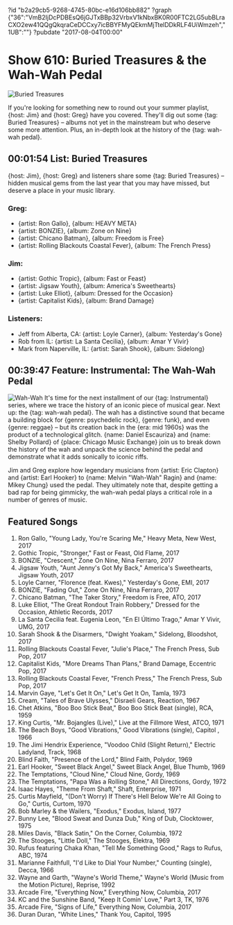 ?id "b2a29cb5-9268-4745-80bc-e16d106bb882"
?graph {"36":"VmB2IjDcPDBEsQ6jGJTxBBp32VrbxV1kNbxBK0R00FTC2LG5ubBLraCXO2ew41QQgQkqraCeDCCxy7icBBYFMyQEkmMjTtelDDkRLF4UiWmzeh","1UB":""}
?pubdate "2017-08-04T00:00"

# Show 610: Buried Treasures & the Wah-Wah Pedal
![Buried Treasures](https://static.soundopinions.org/images/2017/buriedtreasure2017.jpg)

If you're looking for something new to round out your summer playlist, {host: Jim} and {host: Greg} have you covered. They'll dig out some {tag: Buried Treasures} – albums not yet in the mainstream but who deserve some more attention. Plus, an in-depth look at the history of the {tag: wah-wah pedal}.



## 00:01:54 List: Buried Treasures

{host: Jim}, {host: Greg} and listeners share some {tag: Buried Treasures} – hidden musical gems from the last year that you may have missed, but deserve a place in your music library.

### Greg:
- {artist: Ron Gallo}, {album: HEAVY META}
- {artist: BONZIE}, {album: Zone on Nine}
- {artist: Chicano Batman}, {album: Freedom is Free}
- {artist: Rolling Blackouts Coastal Fever}, {album: The French Press}

### Jim:
- {artist: Gothic Tropic}, {album: Fast or Feast}
- {artist: Jigsaw Youth}, {album: America's Sweethearts}
- {artist: Luke Elliot}, {album: Dressed for the Occasion}
- {artist: Capitalist Kids}, {album: Brand Damage}

### Listeners:
- Jeff from Alberta, CA: {artist: Loyle Carner}, {album: Yesterday's Gone}
- Rob from IL: {artist: La Santa Cecilia}, {album: Amar Y Vivir}
- Mark from Naperville, IL: {artist: Sarah Shook}, {album: Sidelong}

## 00:39:47 Feature: Instrumental: The Wah-Wah Pedal
![Wah-Wah](https://static.soundopinions.org/assets/610/1UB0.jpg)
It's time for the next installment of our {tag: Instrumental} series, where we trace  the history of an iconic piece of musical gear. Next up: the {tag: wah-wah pedal}. The wah has a distinctive sound that became a building block for {genre: psychedelic rock}, {genre: funk}, and even {genre: reggae} – but its creation back in the {era: mid 1960s} was the product of a technological glitch. {name: Daniel Escauriza} and {name: Shelby Pollard} of {place: Chicago Music Exchange} join us to break down the history of the wah and unpack the science behind the pedal and demonstrate what it adds sonically to iconic riffs.

Jim and Greg explore how legendary musicians from {artist: Eric Clapton} and {artist: Earl Hooker} to {name: Melvin "Wah-Wah" Ragin} and {name: Mikey Chung} used the pedal. They ultimately note that, despite getting a bad rap for being gimmicky, the wah-wah pedal plays a critical role in a number of genres of music.


## Featured Songs

1. Ron Gallo, "Young Lady, You're Scaring Me," Heavy Meta, New West, 2017
1. Gothic Tropic, "Stronger," Fast or Feast, Old Flame, 2017
1. BONZIE, "Crescent," Zone On Nine, Nina Ferraro, 2017
1. Jigsaw Youth, "Aunt Jenny's Got My Back," America's Sweethearts, Jigsaw Youth, 2017
1. Loyle Carner, "Florence (feat. Kwes)," Yesterday's Gone, EMI, 2017
1. BONZIE, "Fading Out," Zone On Nine, Nina Ferraro, 2017
1. Chicano Batman, "The Taker Story," Freedom is Free, ATO, 2017
1. Luke Elliot, "The Great Rondout Train Robbery," Dressed for the Occasion, Athletic Records, 2017
1. La Santa Cecilia feat. Eugenia Leon, "En El Último Trago," Amar Y Vivir, UMG, 2017
1. Sarah Shook & the Disarmers, "Dwight Yoakam," Sidelong, Bloodshot, 2017
1. Rolling Blackouts Coastal Fever, "Julie's Place," The French Press, Sub Pop, 2017
1. Capitalist Kids, "More Dreams Than Plans," Brand Damage, Eccentric Pop, 2017
1. Rolling Blackouts Coastal Fever, "French Press," The French Press, Sub Pop, 2017
1. Marvin Gaye, "Let's Get It On," Let's Get It On, Tamla, 1973
1. Cream, "Tales of Brave Ulysses," Disraeli Gears, Reaction, 1967
1. Chet Atkins, "Boo Boo Stick Beat," Boo Boo Stick Beat (single), RCA, 1959
1. King Curtis, "Mr. Bojangles (Live)," Live at the Fillmore West, ATCO, 1971
1. The Beach Boys, "Good Vibrations," Good Vibrations (single), Capitol , 1966
1. The Jimi Hendrix Experience, "Voodoo Child (Slight Return)," Electric Ladyland, Track, 1968
1. Blind Faith, "Presence of the Lord," Blind Faith, Polydor, 1969
1. Earl Hooker, "Sweet Black Angel," Sweet Black Angel, Blue Thumb, 1969
1. The Temptations, "Cloud Nine," Cloud Nine, Gordy, 1969
1. The Temptations, "Papa Was a Rolling Stone," All Directions, Gordy, 1972
1. Isaac Hayes, "Theme From Shaft," Shaft, Enterprise, 1971
1. Curtis Mayfield, "(Don't Worry) If There's Hell Below We're All Going to Go," Curtis, Curtom, 1970
1. Bob Marley & the Wailers, "Exodus," Exodus, Island, 1977
1. Bunny Lee, "Blood Sweat and Dunza Dub," King of Dub, Clocktower, 1975
1. Miles Davis, "Black Satin," On the Corner, Columbia, 1972
1. The Stooges, "Little Doll," The Stooges, Elektra, 1969
1. Rufus featuring Chaka Khan, "Tell Me Something Good," Rags to Rufus, ABC, 1974
1. Marianne Faithfull, "I'd Like to Dial Your Number," Counting (single), Decca, 1966
1. Wayne and Garth, "Wayne's World Theme," Wayne's World (Music from the Motion Picture), Reprise, 1992
1. Arcade Fire, "Everything Now," Everything Now, Columbia, 2017
1. KC and the Sunshine Band, "Keep It Comin' Love," Part 3, TK, 1976
1. Arcade Fire, "Signs of Life," Everything Now, Columbia, 2017
1. Duran Duran, "White Lines," Thank You, Capitol, 1995